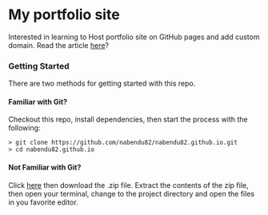 # My portfolio site
Interested in learning to Host portfolio site on GitHub pages and add custom domain. Read the article [here](https://medium.com/@nabendu82/host-portfolio-site-on-github-pages-and-add-custom-domain-892817e6cfd0)?

### Getting Started

There are two methods for getting started with this repo.

#### Familiar with Git?
Checkout this repo, install dependencies, then start the process with the following:

```
> git clone https://github.com/nabendu82/nabendu82.github.io.git
> cd nabendu82.github.io
```

#### Not Familiar with Git?
Click [here](https://github.com/nabendu82/nabendu82.github.io/archive/master.zip) then download the .zip file.  Extract the contents of the zip file, then open your terminal, change to the project directory and open the files in you favorite editor.





